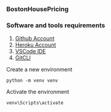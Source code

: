 ### BostonHousePricing
### Software and tools requirements
1. [Github Account](https://github.com)
2. [Heroku Account](https://heroku.com)
3. [VSCode IDE](https://code.visualstudio.com)
4. [GitCLI](https://git-scm.com/book/en/v2/Getting-Started-The-Command-Line)

Create a new environment 
```
python -m venv venv
```
Activate the environment
```
venv\Scripts\activate
```